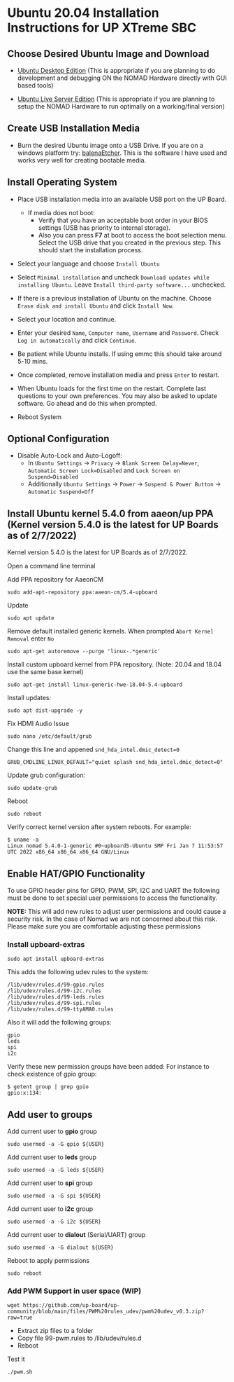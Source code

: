 # Ubuntu 20.04 Installation Instructions for UP XTreme SBC

## Choose Desired Ubuntu Image and Download

* [Ubuntu Desktop Edition](https://releases.ubuntu.com/20.04/ubuntu-20.04.3-desktop-amd64.iso) (This is appropriate if you are planning to do development and debugging ON the NOMAD Hardware directly with GUI based tools)

* [Ubuntu Live Server Edition](https://releases.ubuntu.com/20.04/ubuntu-20.04.3-live-server-amd64.iso) (This is appropriate if you are planning to setup the NOMAD Hardware to run optimally on a working/final version)

## Create USB Installation Media
* Burn the desired Ubuntu image onto a USB Drive.  If you are on a windows platform try: [balenaEtcher](https://etcher.io).  This is the software I have used and works very well for creating bootable media.

## Install Operating System

* Place USB installation media into an available USB port on the UP Board.
  * If media does not boot:
    * Verify that you have an acceptable boot order in your BIOS settings (USB has priority to internal storage).
    * Also you can press **F7** at boot to access the boot selection menu.  Select the USB drive that you created in the previous step.  This should start the installation process.

* Select your language and choose ```Install Ubuntu```
* Select ```Minimal installation``` and uncheck ```Download updates while installing Ubuntu```.  Leave ```Install third-party software...``` unchecked.
* If there is a previous installation of Ubuntu on the machine.  Choose ```Erase disk and install Ubuntu``` and click ```Install Now```.
* Select your location and continue.
* Enter your desired ```Name```, ```Computer name```, ```Username``` and ```Password```.  Check ```Log in automatically``` and click ```Continue```.
* Be patient while Ubuntu installs.  If using emmc this should take around 5-10 mins.
* Once completed, remove installation media and press ```Enter``` to restart.

* When Ubuntu loads for the first time on the restart.  Complete last questions to your own preferences.  You may also be asked to update software.  Go ahead and do this when prompted.
* Reboot System

## Optional Configuration
* Disable Auto-Lock and Auto-Logoff:  
  * In ```Ubuntu Settings``` -> ```Privacy``` -> ```Blank Screen Delay=Never```, ```Automatic Screen Lock=Disabled``` and ```Lock Screen on Suspend=Disabled```
  * Additionally  ```Ubuntu Settings``` -> ```Power``` -> ```Suspend & Power Button``` -> ```Automatic Suspend=Off```

## Install Ubuntu kernel 5.4.0 from aaeon/up PPA (Kernel version 5.4.0 is the latest for UP Boards as of 2/7/2022)
Kernel version 5.4.0 is the latest for UP Boards as of 2/7/2022.

Open a command line terminal

Add PPA repository for AaeonCM

```sudo add-apt-repository ppa:aaeon-cm/5.4-upboard```

Update

```sudo apt update```

Remove default installed generic kernels.  When prompted ```Abort Kernel Removal``` enter ```No```

```sudo apt-get autoremove --purge 'linux-.*generic'```

Install custom upboard kernel from PPA repository. (Note: 20.04 and 18.04 use the same base kernel)

```sudo apt-get install linux-generic-hwe-18.04-5.4-upboard```

Install updates:

```sudo apt dist-upgrade -y```

Fix HDMI Audio Issue

```
sudo nano /etc/default/grub
```

Change this line and appened ```snd_hda_intel.dmic_detect=0```

```
GRUB_CMDLINE_LINUX_DEFAULT="quiet splash snd_hda_intel.dmic_detect=0"
```

Update grub configuration:

```sudo update-grub```

Reboot

```sudo reboot```

Verify correct kernel version after system reboots.  For example:

```
$ uname -a 
Linux nomad 5.4.0-1-generic #0~upboard5-Ubuntu SMP Fri Jan 7 11:53:57 UTC 2022 x86_64 x86_64 x86_64 GNU/Linux
```

## Enable HAT/GPIO Functionality
To use GPIO header pins for GPIO, PWM, SPI, I2C and UART the following must be done to set special user permissions to access the functionality.

**NOTE:** This will add new rules to adjust user permissions and could cause a security risk.  In the case of Nomad we are not concerned about this risk.  Please make sure you are comfortable adjusting these permissions

### Install upboard-extras
```sudo apt install upboard-extras```

This adds the following udev rules to the system:
```
/lib/udev/rules.d/99-gpio.rules
/lib/udev/rules.d/99-i2c.rules
/lib/udev/rules.d/99-leds.rules
/lib/udev/rules.d/99-spi.rules
/lib/udev/rules.d/99-ttyAMA0.rules
```

Also it will add the following groups:
```
gpio
leds
spi
i2c
```

Verify these new permission groups have been added:
For instance to check existence of gpio group:
```
$ getent group | grep gpio
gpio:x:134:
```
## Add user to groups

Add current user to **gpio** group

```
sudo usermod -a -G gpio ${USER}
```

Add current user to **leds** group

```
sudo usermod -a -G leds ${USER}
```

Add current user to **spi** group

```
sudo usermod -a -G spi ${USER}
```

Add current user to **i2c** group

```
sudo usermod -a -G i2c ${USER}
```

Add current user to **dialout** (Serial/UART) group

```
sudo usermod -a -G dialout ${USER}
```

Reboot to apply permissions
```
sudo reboot
```
### Add PWM Support in user space (WIP)

```
wget https://github.com/up-board/up-community/blob/main/files/PWM%20rules_udev/pwm%20udev_v0.3.zip?raw=true
```

* Extract zip files to a folder
* Copy file 99-pwm.rules to /lib/udev/rules.d
* Reboot

Test it
```
./pwm.sh
```









